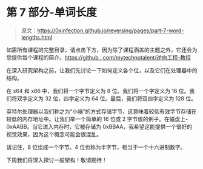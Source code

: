 # 第 7 部分-单词长度

> 原文：<https://0xinfection.github.io/reversing/pages/part-7-word-lengths.html>

如需所有课程的完整目录，请点击下方，因为除了课程涵盖的主题之外，它还会为您提供每个课程的简介。[https://github . com/mytechnotalent/逆向工程-教程](https://github.com/mytechnotalent/Reverse-Engineering-Tutorial)

在深入研究架构之前，让我们先讨论一下如何定义各个位，以及它们在处理器中的结构。

在 x64 和 x86 中，我们将一个字节定义为 8 位。我们将一个字定义为 16 位。我们将双字定义为 32 位，四字定义为 64 位。最后，我们将双四字定义为 128 位。

英特尔处理器以我们称之为“小端”的方式存储字节，这意味着较低有效字节存储在较低的内存地址中。让我们举一个简单的 16 位或 2 字节值的例子。在磁盘上- 0xAABB。当它进入内存时，它被存储为 0xBBAA，我希望这能提供一个很好的视觉效果，因为这个概念可能会很混乱。

请记住，8 位组成一个字节。4 位也称为半字节，相当于一个十六进制数字。

下周我们将深入探讨一般架构！敬请期待！